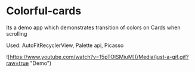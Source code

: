 # Colorful-cards
Its a demo app which demonstrates transition of colors on Cards when scrolling

Used: AutoFitRecyclerView, Palette api, Picasso

![https://www.youtube.com/watch?v=15pTOlSMiuM](/Media/just-a-gif.gif?raw=true "Demo")